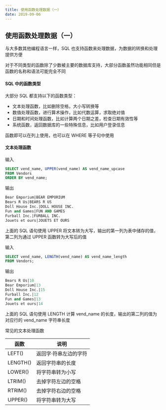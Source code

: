 ```yaml
---
title: 使用函数处理数据（一）
date: 2019-09-06
---
```


## 使用函数处理数据（一）



与大多数其他编程语言一样，SQL 也支持函数来处理数据，为数据的转换和处理提供方便

对于不同类型的函数除了少数被主要的数据库支持，大部分函数虽然功能相同但是函数的名称和语法可能完全不同




#### SQL 中的函数类型

大部分 SQL 都支持以下的函数类型：

- 文本处理函数，比如删除空格，大小写转换等
- 数值处理函数，进行算术操作，比如代数运算，求取绝对值
- 日期和时间处理函数，比如计算两个日期之差，检查日期有效性等
- 系统函数，返回数据库的一些特殊信息，比如用户登录信息

函数即可以在列上使用，也可以在 WHERE 等子句中使用



#### 文本处理函数

输入

```sql
SELECT vend_name, UPPER(vend_name) AS vend_name_upcase
FROM Vendors
ORDER BY vend_name;
```

输出

```sql
Bear Emporium|BEAR EMPORIUM
Bears R Us|BEARS R US
Doll House Inc.|DOLL HOUSE INC.
Fun and Games|FUN AND GAMES
Furball Inc.|FURBALL INC.
Jouets et ours|JOUETS ET OURS
```
上面的 SQL 语句使用 UPPER 将文本转为大写，输出的第一列为表中储存的值，第二列为通过 UPPER 函数转为大写后的值

输入

```sql
SELECT vend_name, LENGTH(vend_name) AS vend_name_length
FROM Vendors;
```
输出

```sql
Bears R Us|10
Bear Emporium|13
Doll House Inc.|15
Furball Inc.|12
Fun and Games|13
Jouets et ours|14
```
上面的 SQL 语句使用 LENGTH 计算 vend_name 的长度，输出的第二列的值为对应行的 vend_name 字符串长度



常见的文本处理函数

| 函数      | 说明 |
| -------- | ------- |
| LEFT()   | 返回字·符串左边的字符 | 
| LENGTH() | 返回字符串的长度   |
| LOWER()  | 将字符串转为小写  |
| LTRIM()  |  去掉字符左边的空格 |
| RTRIM()  |  去掉字符右边的空格 |
| UPPER()  | 将字符串转为大写  |



